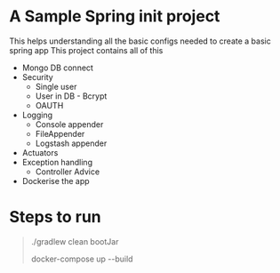 # A Sample Spring init project 

This helps understanding all the basic configs needed to create a basic spring app 
This project contains all of this 

- Mongo DB connect
- Security
	- Single user
	- User in DB - Bcrypt
	- OAUTH 
- Logging
	- Console appender
	- FileAppender
	- Logstash appender
- Actuators 
- Exception handling
  - Controller Advice
- Dockerise the app

# Steps to run

> ./gradlew clean bootJar 
> 
> docker-compose up --build
